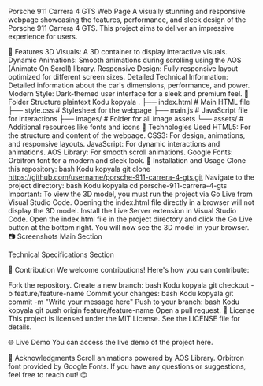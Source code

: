 Porsche 911 Carrera 4 GTS Web Page
A visually stunning and responsive webpage showcasing the features, performance, and sleek design of the Porsche 911 Carrera 4 GTS. This project aims to deliver an impressive experience for users.

🌟 Features
3D Visuals: A 3D container to display interactive visuals.
Dynamic Animations: Smooth animations during scrolling using the AOS (Animate On Scroll) library.
Responsive Design: Fully responsive layout optimized for different screen sizes.
Detailed Technical Information: Detailed information about the car's dimensions, performance, and power.
Modern Style: Dark-themed user interface for a sleek and premium feel.
📂 Folder Structure
plaintext
Kodu kopyala
.
├── index.html         # Main HTML file
├── style.css          # Stylesheet for the webpage
├── main.js            # JavaScript file for interactions
├── images/            # Folder for all image assets
└── assets/            # Additional resources like fonts and icons
🚀 Technologies Used
HTML5: For the structure and content of the webpage.
CSS3: For design, animations, and responsive layouts.
JavaScript: For dynamic interactions and animations.
AOS Library: For smooth scroll animations.
Google Fonts: Orbitron font for a modern and sleek look.
🔧 Installation and Usage
Clone this repository:
bash
Kodu kopyala
git clone https://github.com/username/porsche-911-carrera-4-gts.git
Navigate to the project directory:
bash
Kodu kopyala
cd porsche-911-carrera-4-gts
Important: To view the 3D model, you must run the project via Go Live from Visual Studio Code. Opening the index.html file directly in a browser will not display the 3D model.
Install the Live Server extension in Visual Studio Code.
Open the index.html file in the project directory and click the Go Live button at the bottom right.
You will now see the 3D model in your browser.
📷 Screenshots
Main Section

Technical Specifications Section

🤝 Contribution
We welcome contributions! Here's how you can contribute:

Fork the repository.
Create a new branch:
bash
Kodu kopyala
git checkout -b feature/feature-name
Commit your changes:
bash
Kodu kopyala
git commit -m "Write your message here"
Push to your branch:
bash
Kodu kopyala
git push origin feature/feature-name
Open a pull request.
📜 License
This project is licensed under the MIT License. See the LICENSE file for details.

🌐 Live Demo
You can access the live demo of the project here.

📝 Acknowledgments
Scroll animations powered by AOS Library.
Orbitron font provided by Google Fonts.
If you have any questions or suggestions, feel free to reach out! 😊












